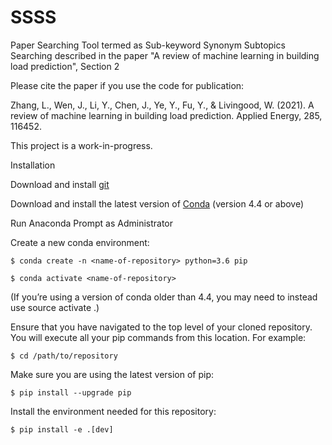 # SSSS
Paper Searching Tool termed as Sub-keyword Synonym Subtopics Searching described in the paper "A review of machine learning in building load prediction", Section 2

Please cite the paper if you use the code for publication:

Zhang, L., Wen, J., Li, Y., Chen, J., Ye, Y., Fu, Y., & Livingood, W. (2021). A review of machine learning in building load prediction. Applied Energy, 285, 116452.

This project is a work-in-progress.

Installation

Download and install [git](https://git-scm.com/download/win)

Download and install the latest version of [Conda](https://docs.conda.io/en/latest/) (version 4.4 or above)

Run Anaconda Prompt as Administrator

Create a new conda environment:

`$ conda create -n <name-of-repository> python=3.6 pip`

`$ conda activate <name-of-repository>`

(If you’re using a version of conda older than 4.4, you may need to instead use source activate <name-of-repository>.)

Ensure that you have navigated to the top level of your cloned repository. You will execute all your pip commands from this location. For example:

`$ cd /path/to/repository`

Make sure you are using the latest version of pip:

`$ pip install --upgrade pip`

Install the environment needed for this repository:

`$ pip install -e .[dev]`
